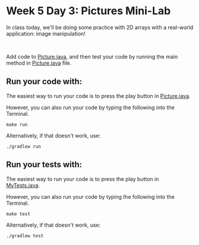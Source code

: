 # Week 5 Day 3: Pictures Mini-Lab

In class today, we'll be doing some practice with 2D arrays with a real-world application: image manipulation!

<br />

Add code to [Picture.java](src/main/java/Picture.java), and then test your code by running the main method in [Picture.java](src/main/java/Picture.java) file. 

## Run your code with:
The easiest way to run your code is to press the play button in [Picture.java](src/main/java/Picture.java).

However, you can also run your code by typing the following into the Terminal.

```shell script
make run
```

Alternatively, if that doesn't work, use:

```shell script
./gradlew run
```

## Run your tests with:
The easiest way to run your code is to press the play button in [MyTests.java](src/test/java/MyTests.java).

However, you can also run your code by typing the following into the Terminal.

```shell script
make test
```

Alternatively, if that doesn't work, use:

```shell script
./gradlew test
```